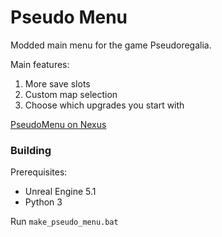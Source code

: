 # Pseudo Menu

Modded main menu for the game Pseudoregalia.

Main features:

1. More save slots
1. Custom map selection
1. Choose which upgrades you start with

[PseudoMenu on Nexus](https://www.nexusmods.com/pseudoregalia/mods/36)

### Building

Prerequisites:

- Unreal Engine 5.1
- Python 3

Run `make_pseudo_menu.bat`
